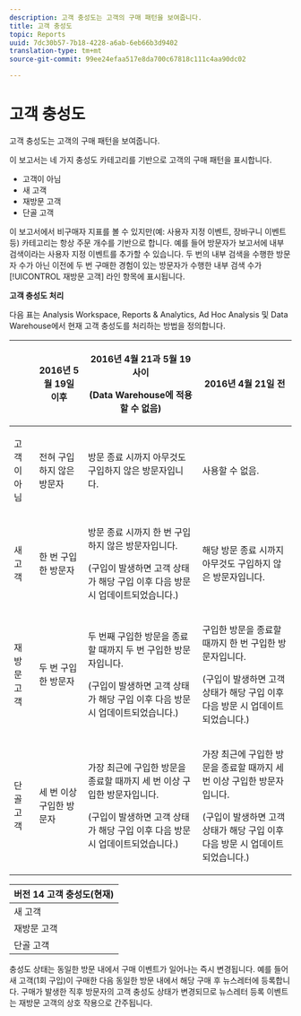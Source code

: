 ```yaml
---
description: 고객 충성도는 고객의 구매 패턴을 보여줍니다.
title: 고객 충성도
topic: Reports
uuid: 7dc30b57-7b18-4228-a6ab-6eb66b3d9402
translation-type: tm+mt
source-git-commit: 99ee24efaa517e8da700c67818c111c4aa90dc02

---
```



# 고객 충성도

고객 충성도는 고객의 구매 패턴을 보여줍니다.

이 보고서는 네 가지 충성도 카테고리를 기반으로 고객의 구매 패턴을 표시합니다.

* 고객이 아님
* 새 고객
* 재방문 고객
* 단골 고객

이 보고서에서 비구매자 지표를 볼 수 있지만(예: 사용자 지정 이벤트, 장바구니 이벤트 등) 카테고리는 항상 주문 개수를 기반으로 합니다. 예를 들어 방문자가 보고서에 내부 검색이라는 사용자 지정 이벤트를 추가할 수 있습니다. 두 번의 내부 검색을 수행한 방문자 수가 아닌 이전에 두 번 구매한 경험이 있는 방문자가 수행한 내부 검색 수가 [!UICONTROL 재방문 고객] 라인 항목에 표시됩니다.

**고객 충성도 처리**

다음 표는 Analysis Workspace, Reports &amp; Analytics, Ad Hoc Analysis 및 Data Warehouse에서 현재 고객 충성도를 처리하는 방법을 정의합니다.

<table id="table_E6A5CA96BE5C47F29F09688A4D41BC60"> 
 <thead> 
  <tr> 
   <th colname="col1" class="entry"> </th> 
   <th colname="col2" class="entry"> <p>2016년 5월 19일 이후 </p> </th> 
   <th colname="col3" class="entry"> <p>2016년 4월 21과 5월 19 사이 </p> <p>(Data Warehouse에 적용할 수 없음) </p> </th> 
   <th colname="col4" class="entry"> <p>2016년 4월 21일 전 </p> </th> 
  </tr>
 </thead>
 <tbody> 
  <tr> 
   <td colname="col1"> <p>고객이 아님 </p> </td> 
   <td colname="col2"> <p>전혀 구입하지 않은 방문자 </p> </td> 
   <td colname="col3"> <p>방문 종료 시까지 아무것도 구입하지 않은 방문자입니다. </p> </td> 
   <td colname="col4"> <p>사용할 수 없음. </p> </td> 
  </tr> 
  <tr> 
   <td colname="col1"> <p>새 고객 </p> </td> 
   <td colname="col2"> <p>한 번 구입한 방문자 </p> </td> 
   <td colname="col3"> <p>방문 종료 시까지 한 번 구입하지 않은 방문자입니다. </p> <p>(구입이 발생하면 고객 상태가 해당 구입 이후 다음 방문 시 업데이트되었습니다.) </p> </td> 
   <td colname="col4"> <p>해당 방문 종료 시까지 아무것도 구입하지 않은 방문자입니다. </p> </td> 
  </tr> 
  <tr> 
   <td colname="col1"> <p>재방문 고객 </p> </td> 
   <td colname="col2"> <p>두 번 구입한 방문자 </p> </td> 
   <td colname="col3"> <p>두 번째 구입한 방문을 종료할 때까지 두 번 구입한 방문자입니다. </p> <p>(구입이 발생하면 고객 상태가 해당 구입 이후 다음 방문 시 업데이트되었습니다.) </p> </td> 
   <td colname="col4"> <p>구입한 방문을 종료할 때까지 한 번 구입한 방문자입니다. </p> <p>(구입이 발생하면 고객 상태가 해당 구입 이후 다음 방문 시 업데이트되었습니다.) </p> </td> 
  </tr> 
  <tr> 
   <td colname="col1"> <p>단골 고객 </p> </td> 
   <td colname="col2"> <p>세 번 이상 구입한 방문자 </p> </td> 
   <td colname="col3"> <p>가장 최근에 구입한 방문을 종료할 때까지 세 번 이상 구입한 방문자입니다. </p> <p>(구입이 발생하면 고객 상태가 해당 구입 이후 다음 방문 시 업데이트되었습니다.) </p> </td> 
   <td colname="col4"> <p>가장 최근에 구입한 방문을 종료할 때까지 세 번 이상 구입한 방문자입니다. </p> <p>(구입이 발생하면 고객 상태가 해당 구입 이후 다음 방문 시 업데이트되었습니다.) </p> </td> 
  </tr> 
 </tbody> 
</table>

| 버전 14 고객 충성도(현재) |
|---|
| 새 고객 | 1회 방문 및 1회 구입 |
| 재방문 고객 | 2회 이상 방문 및 2회 구입 |
| 단골 고객 | 2회 이상 방문 및 3회 이상 구입 |

충성도 상태는 동일한 방문 내에서 구매 이벤트가 일어나는 즉시 변경됩니다. 예를 들어 새 고객(1회 구입)이 구매한 다음 동일한 방문 내에서 해당 구매 후 뉴스레터에 등록합니다. 구매가 발생한 직후 방문자의 고객 충성도 상태가 변경되므로 뉴스레터 등록 이벤트는 재방문 고객의 상호 작용으로 간주됩니다.
